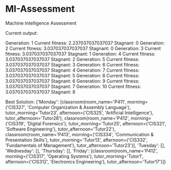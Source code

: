 # MI-Assessment
Machine Intelligence Assessment


Current output:


Generation: 1 Current fitness: 2.237037037037037 Stagnant: 0
Generation: 2 Current fitness: 3.037037037037037 Stagnant: 0
Generation: 3 Current fitness: 3.037037037037037 Stagnant: 1
Generation: 4 Current fitness: 3.037037037037037 Stagnant: 2
Generation: 5 Current fitness: 3.037037037037037 Stagnant: 3
Generation: 6 Current fitness: 3.037037037037037 Stagnant: 4
Generation: 7 Current fitness: 3.037037037037037 Stagnant: 5
Generation: 8 Current fitness: 3.037037037037037 Stagnant: 6
Generation: 9 Current fitness: 3.037037037037037 Stagnant: 7
Generation: 10 Current fitness: 3.037037037037037 Stagnant: 8

Best Solution: {'Monday': [classroom(room_name='P411', morning=('CIS327', 'Computer Organization & Assembly Language'), tutor_morning='Tutor23', afternoon=('CIS325', 'Artificial Intelligence'), tutor_afternoon='Tutor28'), classroom(room_name='P412', morning=('CIS319', 'Digital Forensics'), tutor_morning='Tutor25', afternoon=('CIS321', 'Software Engineering'), tutor_afternoon='Tutor22'), classroom(room_name='P413', morning=('CIS334', 'Communication & Presentation Skills'), tutor_morning='Tutor13', afternoon=('CIS332', 'Fundamentals of Management'), tutor_afternoon='Tutor23')], 'Tuesday': [], 'Wednesday': [], 'Thursday': [], 'Friday': [classroom(room_name='P412', morning=('CIS317', 'Operating Systems'), tutor_morning='Tutor1', afternoon=('CIS312', 'Electronics Engineering'), tutor_afternoon='Tutor17')]}
